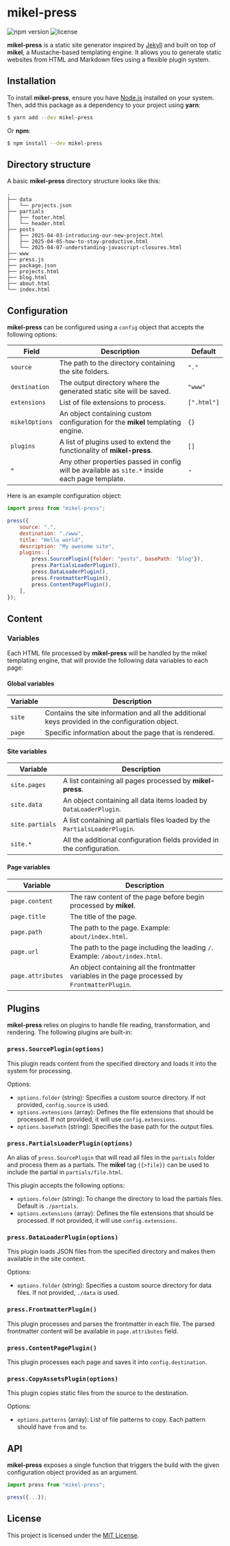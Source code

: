 # mikel-press

![npm version](https://badgen.net/npm/v/mikel-press?labelColor=1d2734&color=21bf81)
![license](https://badgen.net/github/license/jmjuanes/mikel?labelColor=1d2734&color=21bf81)

**mikel-press** is a static site generator inspired by [Jekyll](https://jekyllrb.com/) and built on top of **mikel**, a Mustache-based templating engine. It allows you to generate static websites from HTML and Markdown files using a flexible plugin system.

## Installation

To install **mikel-press**, ensure you have [Node.js](https://nodejs.org) installed on your system. Then, add this package as a dependency to your project using **yarn**:

```bash
$ yarn add --dev mikel-press
```

Or **npm**:

```bash
$ npm install --dev mikel-press
```

## Directory structure

A basic **mikel-press** directory structure looks like this:

```
.
├── data
│   └── projects.json
├── partials
│   ├── footer.html
│   └── header.html
├── posts
│   ├── 2025-04-03-introducing-our-new-project.html
│   ├── 2025-04-05-how-to-stay-productive.html
│   └── 2025-04-07-understanding-javascript-closures.html
├── www
├── press.js
├── package.json
├── projects.html
├── blog.html
├── about.html
└── index.html
```

## Configuration

**mikel-press** can be configured using a `config` object that accepts the following options:

| Field | Description | Default |
|-------|-------------|---------|
| `source` | The path to the directory containing the site folders. | `"."` |
| `destination` | The output directory where the generated static site will be saved. | `"www"` |
| `extensions` | List of file extensions to process. | `[".html"]` |
| `mikelOptions` | An object containing custom configuration for the **mikel** templating engine. | `{}` |
| `plugins` | A list of plugins used to extend the functionality of **mikel-press**. | `[]` |
| `*` | Any other properties passed in config will be available as `site.*` inside each page template. | - |

Here is an example configuration object:

```javascript
import press from "mikel-press";

press({
    source: ".",
    destination: "./www",
    title: "Hello world",
    description: "My awesome site",
    plugins: [
        press.SourcePlugin({folder: "posts", basePath: "blog"}),
        press.PartialsLoaderPlugin(),
        press.DataLoaderPlugin(),
        press.FrontmatterPlugin(),
        press.ContentPagePlugin(),
    ],
});
```

## Content

### Variables

Each HTML file processed by **mikel-press** will be handled by the mikel templating engine, that will provide the following data variables to each page:

#### Global variables

| Variable | Description |
|----------|-------------|
| `site` | Contains the site information and all the additional keys provided in the configuration object. |
| `page` | Specific information about the page that is rendered. |

#### Site variables

| Variable | Description |
|----------|-------------|
| `site.pages` | A list containing all pages processed by **mikel-press**. |
| `site.data` | An object containing all data items loaded by `DataLoaderPlugin`. |
| `site.partials` | A list containing all partials files loaded by the `PartialsLoaderPlugin`. |
| `site.*` | All the additional configuration fields provided in the configuration. |

#### Page variables

| Variable | Description |
|----------|-------------|
| `page.content` | The raw content of the page before begin processed by **mikel**. |
| `page.title` | The title of the page. |
| `page.path` | The path to the page. Example: `about/index.html`. |
| `page.url` | The path to the page including the leading `/`. Example: `/about/index.html`. |
| `page.attributes` | An object containing all the frontmatter variables in the page processed by `FrontmatterPlugin`. |

## Plugins

**mikel-press** relies on plugins to handle file reading, transformation, and rendering. The following plugins are built-in:

### `press.SourcePlugin(options)`

This plugin reads content from the specified directory and loads it into the system for processing.

Options:
- `options.folder` (string): Specifies a custom source directory. If not provided, `config.source` is used.
- `options.extensions` (array): Defines the file extensions that should be processed. If not provided, it will use `config.extensions`.
- `options.basePath` (string): Specifies the base path for the output files.

### `press.PartialsLoaderPlugin(options)`

An alias of `press.SourcePlugin` that will read all files in the `partials` folder and process them as a partials. The **mikel** tag `{{>file}}` can be used to include the partial in `partials/file.html`.

This plugin accepts the following options:
- `options.folder` (string): To change the directory to load the partials files. Default is `./partials`.
- `options.extensions` (array): Defines the file extensions that should be processed. If not provided, it will use `config.extensions`.

### `press.DataLoaderPlugin(options)`

This plugin loads JSON files from the specified directory and makes them available in the site context.

Options:
- `options.folder` (string): Specifies a custom source directory for data files. If not provided, `./data` is used.

### `press.FrontmatterPlugin()`

This plugin processes and parses the frontmatter in each file. The parsed frontmatter content will be available in `page.attributes` field.

### `press.ContentPagePlugin()`

This plugin processes each page and saves it into `config.destination`.

### `press.CopyAssetsPlugin(options)`

This plugin copies static files from the source to the destination.

Options:
- `options.patterns` (array): List of file patterns to copy. Each pattern should have `from` and `to`.

## API

**mikel-press** exposes a single function that triggers the build with the given configuration object provided as an argument.

```javascript
import press from "mikel-press";

press({...});
```

## License

This project is licensed under the [MIT License](../../LICENSE).
